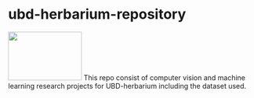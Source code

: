 # ubd-herbarium-repository
<img src="http://ubdherbarium.fos.ubd.edu.bn/img/logo.png" width="150" height="100">
This repo consist of computer vision and machine learning research projects for UBD-herbarium including the dataset used.
